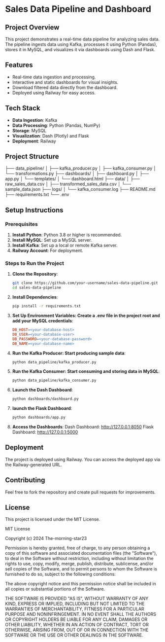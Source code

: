# Sales Data Pipeline and Dashboard

## Project Overview
This project demonstrates a real-time data pipeline for analyzing sales data. The pipeline ingests data using Kafka, processes it using Python (Pandas), stores it in MySQL, and visualizes it via dashboards using Dash and Flask.

## Features
- Real-time data ingestion and processing.
- Interactive and static dashboards for visual insights.
- Download filtered data directly from the dashboard.
- Deployed using Railway for easy access.

## Tech Stack
- **Data Ingestion**: Kafka
- **Data Processing**: Python (Pandas, NumPy)
- **Storage**: MySQL
- **Visualization**: Dash (Plotly) and Flask
- **Deployment**: Railway


## Project Structure
 ├── data_pipeline/ │ ├── kafka_producer.py │ ├── kafka_consumer.py │ └── transformations.py ├── dashboards/ │ ├── dashboard.py │ ├── app.py │ └── templates/ │ └── dashboard.html ├── data/ │ ├── raw_sales_data.csv │ ├── transformed_sales_data.csv │ └── sample_data.json ├── logs/ │ └── kafka_consumer.log ├── README.md ├── requirements.txt └── .env


## Setup Instructions

### Prerequisites
1. **Install Python**: Python 3.8 or higher is recommended.
2. **Install MySQL**: Set up a MySQL server.
3. **Install Kafka**: Set up a local or remote Kafka server.
4. **Railway Account**: For deployment.

### Steps to Run the Project
1. **Clone the Repository**:
   ```bash
   git clone https://github.com/your-username/sales-data-pipeline.git
   cd sales-data-pipeline

2. **Install Dependencies**:
   ```bash
   pip install -r requirements.txt

3. **Set Up Environment Variables: Create a .env file in the project root and add your MySQL credentials**:
   ```makefile
   DB_HOST=<your-database-host>
   DB_USER=<your-database-user>
   DB_PASSWORD=<your-database-password>
   DB_NAME=<your-database-name>

4. **Run the Kafka Producer: Start producing sample data**:
   ```bash
   python data_pipeline/kafka_producer.py

5. **Run the Kafka Consumer: Start consuming and storing data in MySQL**:
   ```bash
   python data_pipeline/kafka_consumer.py

6. **Launch the Dash Dashboard**:
   ```bash
   python dashboards/dashboard.py

7. **launch the Flask Dashboard**:
   ```bash
   python dashboards/app.py

8. **Access the Dashboards**:
   Dash Dashboard: http://127.0.0.1:8050
   Flask Dashboard: http://127.0.0.1:5000


## Deployment
The project is deployed using Railway. You can access the deployed app via the Railway-generated URL.


## Contributing
Feel free to fork the repository and create pull requests for improvements.


## License
This project is licensed under the MIT License.

MIT License

Copyright (c) 2024 The-morning-star23

Permission is hereby granted, free of charge, to any person obtaining a copy
of this software and associated documentation files (the "Software"), to deal
in the Software without restriction, including without limitation the rights
to use, copy, modify, merge, publish, distribute, sublicense, and/or sell
copies of the Software, and to permit persons to whom the Software is
furnished to do so, subject to the following conditions:

The above copyright notice and this permission notice shall be included in all
copies or substantial portions of the Software.

THE SOFTWARE IS PROVIDED "AS IS", WITHOUT WARRANTY OF ANY KIND, EXPRESS OR
IMPLIED, INCLUDING BUT NOT LIMITED TO THE WARRANTIES OF MERCHANTABILITY,
FITNESS FOR A PARTICULAR PURPOSE AND NONINFRINGEMENT. IN NO EVENT SHALL THE
AUTHORS OR COPYRIGHT HOLDERS BE LIABLE FOR ANY CLAIM, DAMAGES OR OTHER
LIABILITY, WHETHER IN AN ACTION OF CONTRACT, TORT OR OTHERWISE, ARISING FROM,
OUT OF OR IN CONNECTION WITH THE SOFTWARE OR THE USE OR OTHER DEALINGS IN THE
SOFTWARE.

